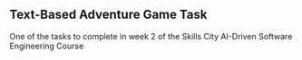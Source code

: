 Text-Based Adventure Game Task
------------------------------
One of the tasks to complete in week 2 of the Skills City AI-Driven Software Engineering Course
